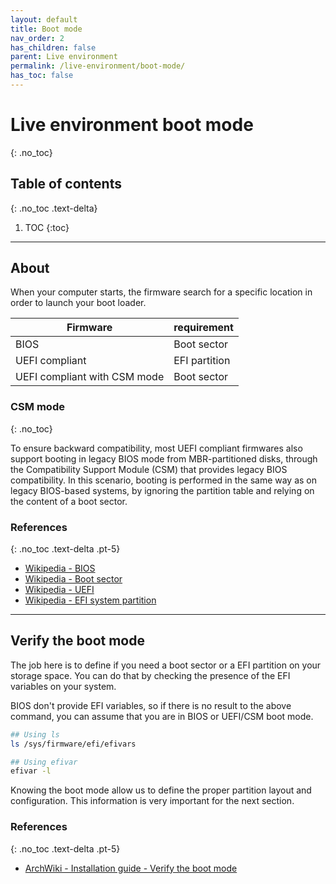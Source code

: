 ```yaml
---
layout: default
title: Boot mode
nav_order: 2
has_children: false
parent: Live environment
permalink: /live-environment/boot-mode/
has_toc: false
---
```


# Live environment boot mode
{: .no_toc}

## Table of contents
{: .no_toc .text-delta}

1. TOC
{:toc}

---

## About

When your computer starts, the firmware search for a specific location in order to launch your boot loader.

| Firmware                     | requirement   |
| ---------------------------- | ------------- |
| BIOS                         | Boot sector   |
| UEFI compliant               | EFI partition |
| UEFI compliant with CSM mode | Boot sector   |

### CSM mode
{: .no_toc}

To ensure backward compatibility, most UEFI compliant firmwares also support booting in legacy BIOS mode from MBR-partitioned disks, through the Compatibility Support Module (CSM) that provides legacy BIOS compatibility. In this scenario, booting is performed in the same way as on legacy BIOS-based systems, by ignoring the partition table and relying on the content of a boot sector.

### References
{: .no_toc .text-delta .pt-5}

- [Wikipedia - BIOS](https://en.wikipedia.org/wiki/BIOS)
- [Wikipedia - Boot sector](https://en.wikipedia.org/wiki/Boot_sector)
- [Wikipedia - UEFI](https://en.wikipedia.org/wiki/Unified_Extensible_Firmware_Interface)
- [Wikipedia - EFI system partition](https://en.wikipedia.org/wiki/EFI_system_partition)

---

## Verify the boot mode

The job here is to define if you need a boot sector or a EFI partition on your storage space. You can do that by checking the presence of the EFI variables on your system.

BIOS don't provide EFI variables, so if there is no result to the above command, you can assume that you are in BIOS or UEFI/CSM boot mode.

```bash
## Using ls
ls /sys/firmware/efi/efivars

## Using efivar
efivar -l
```

Knowing the boot mode allow us to define the proper partition layout and configuration. This information is very important for the next section.

### References
{: .no_toc .text-delta .pt-5}

- [ArchWiki - Installation guide - Verify the boot mode](https://wiki.archlinux.org/index.php/Installation_guide#Verify_the_boot_mode)
